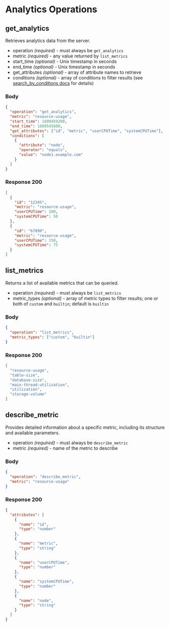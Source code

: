 # Analytics Operations

## get_analytics
Retrieves analytics data from the server.

* operation _(required)_ - must always be `get_analytics`
* metric _(required)_ - any value returned by `list_metrics`
* start_time _(optional)_ - Unix timestamp in seconds
* end_time _(optional)_ - Unix timestamp in seconds
* get_attributes _(optional)_ - array of attribute names to retrieve
* conditions _(optional)_ - array of conditions to filter results (see [search_by_conditions docs](docs/developers/operations-api/nosql-operations.md) for details)

### Body

```json
{
  "operation": "get_analytics",
  "metric": "resource-usage",
  "start_time": 1609459200,
  "end_time": 1609545600,
  "get_attributes": ["id", "metric", "userCPUTime", "systemCPUTime"],
  "conditions": [
    {
      "attribute": "node",
      "operator": "equals",
      "value": "node1.example.com"
    }
  ]
}
```

### Response 200

```json
[
  {
    "id": "12345",
    "metric": "resource-usage",
    "userCPUTime": 100,
    "systemCPUTime": 50
  },
  {
    "id": "67890",
    "metric": "resource-usage",
    "userCPUTime": 150,
    "systemCPUTime": 75
  }
]
```

## list_metrics
Returns a list of available metrics that can be queried.

* operation _(required)_ - must always be `list_metrics`
* metric_types _(optional)_ - array of metric types to filter results; one or both of `custom` and `builtin`; default is `builtin`

### Body

```json
{
  "operation": "list_metrics",
  "metric_types": ["custom", "builtin"]
}
```

### Response 200

```json
[
  "resource-usage",
  "table-size",
  "database-size",
  "main-thread-utilization",
  "utilization",
  "storage-volume"
]
```

## describe_metric
Provides detailed information about a specific metric, including its structure and available parameters.

* operation _(required)_ - must always be `describe_metric`
* metric _(required)_ - name of the metric to describe

### Body

```json
{
  "operation": "describe_metric",
  "metric": "resource-usage"
}
```

### Response 200

```json
{
  "attributes": [
    {
      "name": "id",
      "type": "number"
    },
    {
      "name": "metric",
      "type": "string"
    },
    {
      "name": "userCPUTime",
      "type": "number"
    },
    {
      "name": "systemCPUTime",
      "type": "number"
    },
    {
      "name": "node",
      "type": "string"
    }
  ]
}
```
